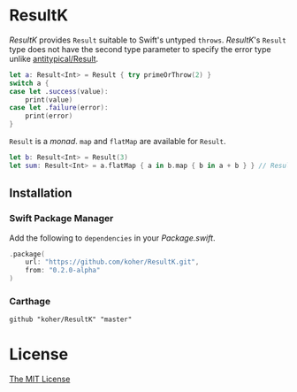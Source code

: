# ResultK

_ResultK_ provides `Result` suitable to Swift's untyped `throws`. _ResultK_'s `Result` type does not have the second type parameter to specify the error type unlike [antitypical/Result](https://github.com/antitypical/Result).

```swift
let a: Result<Int> = Result { try primeOrThrow(2) }
switch a {
case let .success(value):
    print(value)
case let .failure(error):
    print(error)
}
```

`Result` is a _monad_.  `map` and `flatMap` are available for `Result`.

```swift
let b: Result<Int> = Result(3)
let sum: Result<Int> = a.flatMap { a in b.map { b in a + b } } // Result(5)
```

## Installation

### Swift Package Manager

Add the following to `dependencies` in your _Package.swift_.

```swift
.package(
    url: "https://github.com/koher/ResultK.git",
    from: "0.2.0-alpha"
)
```

### Carthage

```
github "koher/ResultK" "master"
```

# License

[The MIT License](LICENSE)
